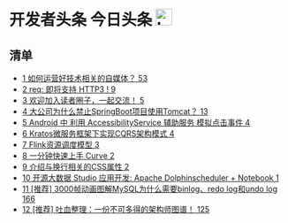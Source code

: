 # 开发者头条 今日头条 <img src="https://file.ipadown.com/tophub/assets/images/media/toutiao.io.png_50x50.png" width="30" alt="Logo"></img>

## 清单

* [1 如何运营好技术相关的自媒体？ 53](https://toutiao.io/posts/qehceai)
* [2 req: 即将支持 HTTP3 ! 9](https://toutiao.io/posts/ojt7tnh)
* [3 欢迎加入读者圈子，一起交流！ 5](https://toutiao.io/posts/c0mnyrh)
* [4 大公司为什么禁止SpringBoot项目使用Tomcat？ 13](https://toutiao.io/posts/o6sxi3b)
* [5 Android 中 利用 AccessibilityService 辅助服务 模拟点击事件 4](https://toutiao.io/posts/w3u8bpa)
* [6 Kratos微服务框架下实现CQRS架构模式 4](https://toutiao.io/posts/ntrn4p9)
* [7 Flink资源调度模型 3](https://toutiao.io/posts/xlhbxzz)
* [8 一分钟快速上手 Curve 2](https://toutiao.io/posts/b2lu4e7)
* [9 介绍与换行相关的CSS属性 2](https://toutiao.io/posts/lf11lrn)
* [10 开源大数据 Studio 应用开发: Apache Dolphinscheduler + Notebook 1](https://toutiao.io/posts/ystuewy)
* [11 [推荐] 3000帧动画图解MySQL为什么需要binlog、redo log和undo log 166](https://toutiao.io/posts/b0g4460)
* [12 [推荐] 吐血整理：一份不可多得的架构师图谱！ 125](https://toutiao.io/posts/ptp0ru2)
